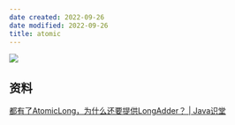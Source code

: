 ```yaml
---
date created: 2022-09-26
date modified: 2022-09-26
title: atomic
---
```


![](http://image.clickear.top/20220926172018.png)

## 资料

[都有了AtomicLong，为什么还要提供LongAdder？ | Java识堂](https://www.javashitang.com/md/concurrent/%E9%83%BD%E6%9C%89%E4%BA%86AtomicLong%EF%BC%8C%E4%B8%BA%E4%BB%80%E4%B9%88%E8%BF%98%E8%A6%81%E6%8F%90%E4%BE%9BLongAdder.html)
